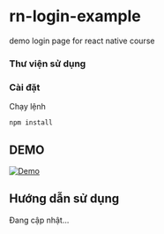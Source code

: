 # rn-login-example
demo login page for react native course

### Thư viện sử dụng

### Cài đặt

Chạy lệnh

```
npm install
```

## DEMO

[![Demo](https://gyazo.com/c47f453b75c30ebb5e55e8654dea02aa)](https://gyazo.com/a8bb9862844ba833d79cced1741fbe76)

## Hướng dẫn sử dụng

Đang cập nhật...
